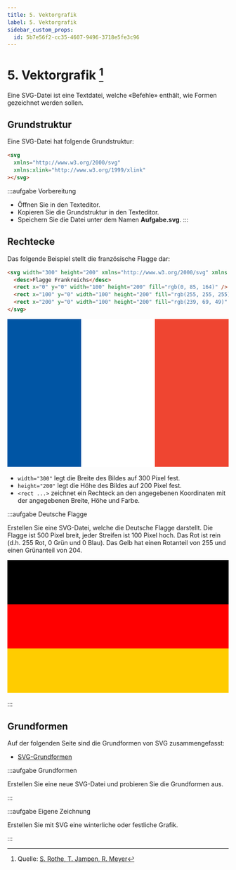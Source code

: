 ```yaml
---
title: 5. Vektorgrafik
label: 5. Vektorgrafik
sidebar_custom_props:
  id: 5b7e56f2-cc35-4607-9496-3718e5fe3c96
---
```



# 5. Vektorgrafik [^1]

Eine SVG-Datei ist eine Textdatei, welche «Befehle» enthält, wie Formen gezeichnet werden sollen.

## Grundstruktur

Eine SVG-Datei hat folgende Grundstruktur:

```html
<svg
  xmlns="http://www.w3.org/2000/svg"
  xmlns:xlink="http://www.w3.org/1999/xlink"
></svg>
```

:::aufgabe Vorbereitung

- Öffnen Sie in den Texteditor.
- Kopieren Sie die Grundstruktur in den Texteditor.
- Speichern Sie die Datei unter dem Namen **Aufgabe.svg**.
:::

## Rechtecke

Das folgende Beispiel stellt die französische Flagge dar:

```html
<svg width="300" height="200" xmlns="http://www.w3.org/2000/svg" xmlns:xlink="http://www.w3.org/1999/xlink">
  <desc>Flagge Frankreichs</desc>
  <rect x="0" y="0" width="100" height="200" fill="rgb(0, 85, 164)" />
  <rect x="100" y="0" width="100" height="200" fill="rgb(255, 255, 255)" />
  <rect x="200" y="0" width="100" height="200" fill="rgb(239, 69, 49)" />
</svg>
```

![](images/05-svg/fr.svg)

- `width="300"` legt die Breite des Bildes auf 300 Pixel fest.
- `height="200"` legt die Höhe des Bildes auf 200 Pixel fest.
- `<rect ...>` zeichnet ein Rechteck an den angegebenen Koordinaten mit der angegebenen Breite, Höhe und Farbe.

:::aufgabe Deutsche Flagge

Erstellen Sie eine SVG-Datei, welche die Deutsche Flagge darstellt. Die Flagge ist 500 Pixel breit, jeder Streifen ist 100 Pixel hoch. Das Rot ist rein (d.h. 255 Rot, 0 Grün und 0 Blau). Das Gelb hat einen Rotanteil von 255 und einen Grünanteil von 204.

![](images/05-svg/de.svg)

<Answer type="text" webKey="c827cf8f-69f5-4a2f-adbf-db8f187380ca" />
:::

## Grundformen

Auf der folgenden Seite sind die Grundformen von SVG zusammengefasst:

- [SVG-Grundformen](https://wiki.selfhtml.org/wiki/SVG/Elemente/Grundformen)

:::aufgabe Grundformen

Erstellen Sie eine neue SVG-Datei und probieren Sie die Grundformen aus.

<Answer type="text" webKey="2aa43ec6-d61b-412f-b7b8-e98b227c1696" />
:::

:::aufgabe Eigene Zeichnung

Erstellen Sie mit SVG eine winterliche oder festliche Grafik.

<Answer type="text" webKey="f8f6dc01-5264-4115-a4df-4965e7912d95" />
:::

[^1]: Quelle: [S. Rothe, T. Jampen, R. Meyer](https://informatik.mygymer.ch/base/?b=code&p=860740)
